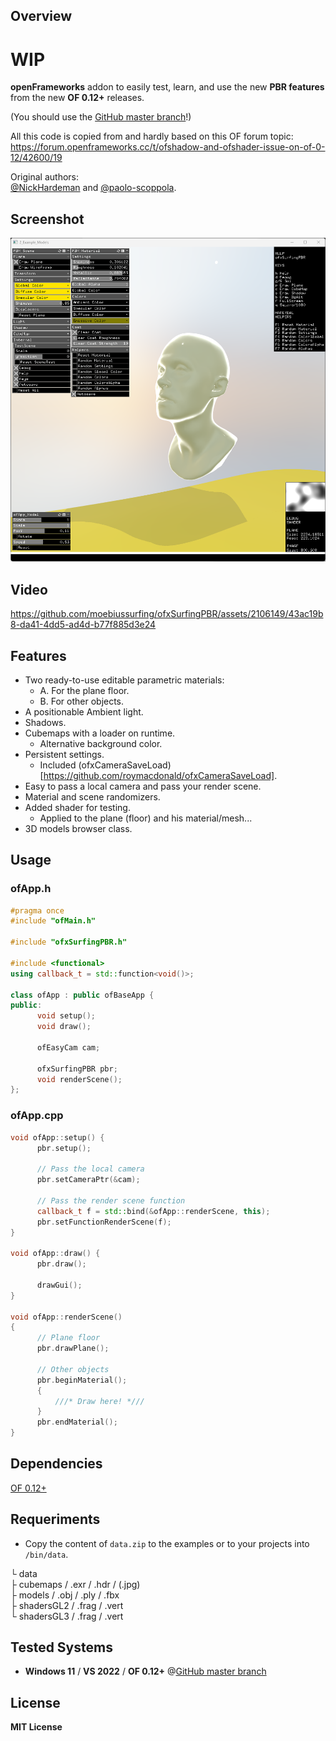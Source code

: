 ## Overview

# WIP 

**openFrameworks** addon to easily test, learn, and use the new **PBR features** from the new **OF 0.12+** releases.  

(You should use the [GitHub master branch](https://github.com/openframeworks/openFrameworks)!)  

All this code is copied from and hardly based on this OF forum topic:  
https://forum.openframeworks.cc/t/ofshadow-and-ofshader-issue-on-of-0-12/42600/19  

Original authors:  
[@NickHardeman](https://github.com/NickHardeman) and [@paolo-scoppola](https://github.com/paolo-scoppola).  

## Screenshot

![](2_Example_Models/Capture.PNG)

## Video

https://github.com/moebiussurfing/ofxSurfingPBR/assets/2106149/43ac19b8-da41-4dd5-ad4d-b77f885d3e24

## Features

- Two ready-to-use editable parametric materials:
  - A. For the plane floor.
  - B. For other objects.
- A positionable Ambient light.
- Shadows.
- Cubemaps with a loader on runtime.
  - Alternative background color.
- Persistent settings.
  - Included (ofxCameraSaveLoad)[https://github.com/roymacdonald/ofxCameraSaveLoad].
- Easy to pass a local camera and pass your render scene.
- Material and scene randomizers.
- Added shader for testing.
  - Applied to the plane (floor) and his material/mesh...
- 3D models browser class.

## Usage

### ofApp.h
```.cpp
#pragma once
#include "ofMain.h"

#include "ofxSurfingPBR.h"

#include <functional>
using callback_t = std::function<void()>;

class ofApp : public ofBaseApp {
public:
      void setup();
      void draw();

      ofEasyCam cam;

      ofxSurfingPBR pbr;
      void renderScene();
};
```
### ofApp.cpp
```.cpp
void ofApp::setup() {
      pbr.setup();

      // Pass the local camera
      pbr.setCameraPtr(&cam);

      // Pass the render scene function
      callback_t f = std::bind(&ofApp::renderScene, this);
      pbr.setFunctionRenderScene(f);
}

void ofApp::draw() {
      pbr.draw();

      drawGui();
}

void ofApp::renderScene()
{
      // Plane floor
      pbr.drawPlane();

      // Other objects
      pbr.beginMaterial();
      {
          ///* Draw here! *///
      }
      pbr.endMaterial();
}
```

## Dependencies

[OF 0.12+](https://github.com/openframeworks/openFrameworks)

## Requeriments 

* Copy the content of `data.zip` to the examples or to your projects into `/bin/data`.  
  
└ data  
    ├ cubemaps / .exr / .hdr / (.jpg)  
    ├ models / .obj / .ply / .fbx  
    ├ shadersGL2 / .frag / .vert  
    └ shadersGL3 / .frag / .vert  

## Tested Systems
* **Windows 11** / **VS 2022** / **OF 0.12+** @[GitHub master branch](https://github.com/openframeworks/openFrameworks)

## License
**MIT License**
